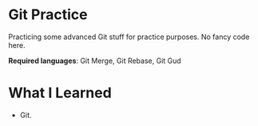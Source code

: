 # Git Practice

Practicing some advanced Git stuff for practice purposes. No fancy code here. 

**Required languages**: Git Merge, Git Rebase, Git Gud

# What I Learned

* Git. 